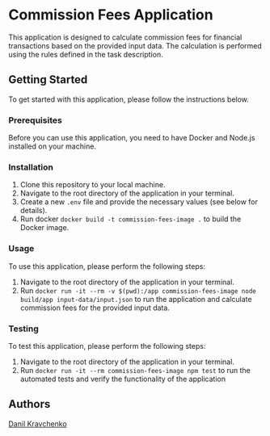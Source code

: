 # Commission Fees Application

This application is designed to calculate commission fees for financial transactions based on the provided input data.
The calculation is performed using the rules defined in the task description.

## Getting Started

To get started with this application, please follow the instructions below.

### Prerequisites

Before you can use this application, you need to have Docker and Node.js installed on your machine.

### Installation

1. Clone this repository to your local machine.
2. Navigate to the root directory of the application in your terminal.
3. Create a new `.env` file and provide the necessary values (see below for details).
4. Run docker `docker build -t commission-fees-image .` to build the Docker image.

### Usage

To use this application, please perform the following steps:

1. Navigate to the root directory of the application in your terminal.
2. Run `docker run -it --rm -v $(pwd):/app commission-fees-image node build/app input-data/input.json` to run the
   application and
   calculate commission fees for the provided input data.

### Testing

To test this application, please perform the following steps:

1. Navigate to the root directory of the application in your terminal.
2. Run `docker run -it --rm commission-fees-image npm test` to run the automated tests and verify the functionality of
   the application

## Authors

[Danil Kravchenko](https://github.com/fd-mailden)